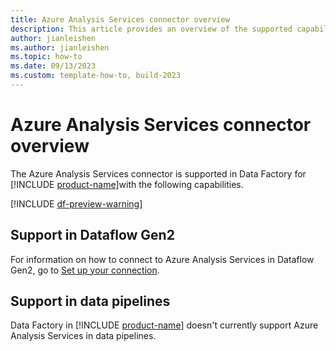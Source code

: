 ```yaml
---
title: Azure Analysis Services connector overview
description: This article provides an overview of the supported capabilities of the Azure Analysis Services connector.
author: jianleishen
ms.author: jianleishen
ms.topic: how-to
ms.date: 09/13/2023
ms.custom: template-how-to, build-2023
---
```


# Azure Analysis Services connector overview

The Azure Analysis Services connector is supported in Data Factory for [!INCLUDE [product-name](../includes/product-name.md)]with the following capabilities.

[!INCLUDE [df-preview-warning](includes/data-factory-preview-warning.md)]

## Support in Dataflow Gen2

For information on how to connect to Azure Analysis Services in Dataflow Gen2, go to [Set up your connection](connector-azure-analysis-services.md).

## Support in data pipelines

Data Factory in [!INCLUDE [product-name](../includes/product-name.md)] doesn't currently support Azure Analysis Services in data pipelines.
